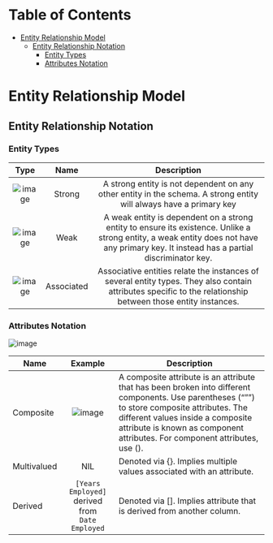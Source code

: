 
# Table of Contents
- [Entity Relationship Model](#entity-relationship-model)
  - [Entity Relationship Notation](#entity-relationship-notation)
    - [Entity Types](#entity-types)
    - [Attributes Notation](#attributes-notation)

# Entity Relationship Model
## Entity Relationship Notation
### Entity Types
| Type |      Name     |  Description |
|:----------:|:-------------:|:------:|
| ![image](https://user-images.githubusercontent.com/64523806/176378614-186c2387-5f13-4f43-8efc-07cb6198aa7f.png)|  Strong | A strong entity is not dependent on any other entity in the schema. A strong entity will always have a primary key |
| ![image](https://user-images.githubusercontent.com/64523806/176378669-3053f87c-8d7e-44e0-8743-cea58b7a06ef.png)|    Weak   |   A weak entity is dependent on a strong entity to ensure its existence. Unlike a strong entity, a weak entity does not have any primary key. It instead has a partial discriminator key. |
| ![image](https://user-images.githubusercontent.com/64523806/176378710-178cbd32-dedb-4448-a0a1-636e95438104.png) | Associated |   Associative entities relate the instances of several entity types. They also contain attributes specific to the relationship between those entity instances.|

### Attributes Notation 
![image](https://user-images.githubusercontent.com/64523806/176381593-7107f4c7-a2f0-4609-8b2f-d324401302ec.png)

| Name   |     Example    |  Description |
|----------|:-------------:|------|
| Composite |  ![image](https://user-images.githubusercontent.com/64523806/176382799-450eb604-5777-4044-ab2d-f5fe0be04641.png)| A composite attribute is an attribute that has been broken into different components. Use parentheses (“””) to store composite attributes. The different values inside a composite attribute is known as component attributes. For component attributes, use (). |
| Multivalued |   NIL |   Denoted via {}. Implies multiple values associated with an attribute. |
| Derived | ```[Years Employed]``` derived from  <br>   ```Date Employed``` |    Denoted via []. Implies attribute that is derived from another column. |
